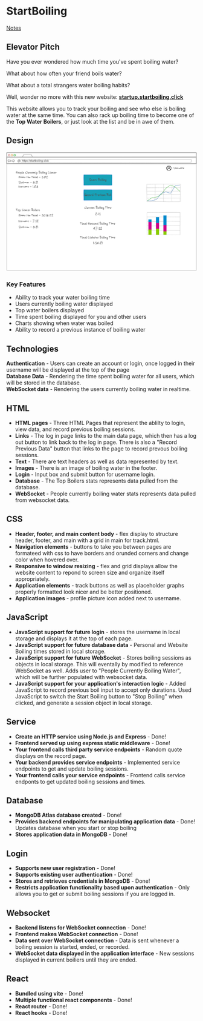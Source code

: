 # StartBoiling
[Notes](notes.md)

## Elevator Pitch
Have you ever wondered how much time you've spent boiling water?

What about how often your friend boils water?

What about a total strangers water boiling habits?

Well, wonder no more with this new website: [**startup.startboiling.click**](http://startup.startboiling.click)

This website allows you to track your boiling and see who else is boiling water at the same time. You can also rack up boiling time to become one of the **Top Water Boilers**, or just look at the list and be in awe of them.

## Design
![Sketch of the website startboiling.click](assets/images/startboilingsketch.png)
### Key Features
- Ability to track your water boiling time
- Users currently boiling water displayed
- Top water boilers displayed
- Time spent boiling displayed for you and other users
- Charts showing when water was boiled
- Ability to record a previous instance of boiling water

## Technologies
**Authentication** - Users can create an account or login, once logged in their username will be displayed at the top of the page  
**Database Data** - Rendering the time spent boiling water for all users, which will be stored in the database.  
**WebSocket data** - Rendering the users currently boiling water in realtime.

## HTML
- **HTML pages** - Three HTML Pages that represent the ablilty to login, view data, and record previous boiling sessions.
- **Links** - The log in page links to the main data page, which then has a log out button to link back to the log in page.  There is also a "Record Previous Data" button that links to the page to record prevous boiling sessions.
- **Text** - There are text headers as well as data represented by text.
- **Images** - There is an image of boiling water in the footer.
- **Login** - Input box and submit button for username login.
- **Database** - The Top Boilers stats represents data pulled from the database.
- **WebSocket** - People currently boiling water stats represents data pulled from websocket data.

## CSS
- **Header, footer, and main content body** - flex display to structure header, footer, and main with a grid in main for track.html.
- **Navigation elements** - buttons to take you between pages are formateed with css to have borders and orunded corners and change color when hovered over.
- **Responsive to window resizing** - flex and grid displays allow the website content to repond to screen size and organize itself appropriately.
- **Application elements** - track buttons as well as placeholder graphs properly formatted look nicer and be better positioned.
- **Application images** - profile picture icon added next to username.

## JavaScript
- **JavaScript support for future login** - stores the username in local storage and displays it at the top of each page.
- **JavaScript support for future database data** - Personal and Website Boiling times stored in local storage.
- **JavaScript support for future WebSocket** - Stores boiling sessions as objects in local storage. This will eventally by modified to reference WebSocket as well. Adds user to "People Currently Boiling Water", which will be further populated with websocket data.
- **JavaScript support for your application's interaction logic** - Added JavaScript to record previous boil input to accept only durations.  Used JavaScript to switch the Start Boiling button to "Stop Boiling" when clicked, and generate a session object in local storage.


## Service
- **Create an HTTP service using Node.js and Express** - Done!
- **Frontend served up using express static middleware** - Done!
- **Your frontend calls third party service endpoints** - Random quote displays on the record page.
- **Your backend provides service endpoints** - Implemented service endpoints to get and update boiling sessions.
- **Your frontend calls your service endpoints** - Frontend calls service endponts to get updated boiling sessions and times.

## Database
- **MongoDB Atlas database created** - Done!
- **Provides backend endpoints for manipulating application data** - Done! Updates database when you start or stop boiling
- **Stores application data in MongoDB** - Done!

## Login
- **Supports new user registration** - Done!
- **Supports existing user authentication** - Done!
- **Stores and retrieves credentials in MongoDB** - Done!
- **Restricts application functionality based upon authentication** - Only allows you to get or submit boiling sessions if you are logged in.

## Websocket
- **Backend listens for WebSocket connection** - Done!
- **Frontend makes WebSocket connection** - Done!
- **Data sent over WebSocket connection** - Data is sent whenever a boiling session is started, ended, or recorded.
- **WebSocket data displayed in the application interface** - New sessions displayed in current boiliers until they are ended.

## React
- **Bundled using vite** - Done!
- **Multiple functional react components** - Done!
- **React router** - Done!
- **React hooks** - Done!